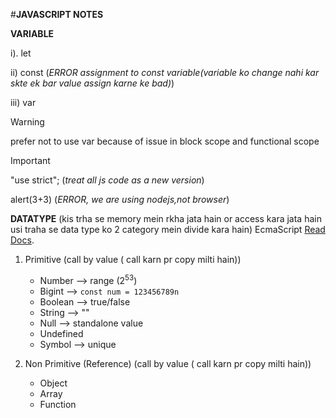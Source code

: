 #**JAVASCRIPT NOTES**

**VARIABLE**

i). let

ii) const           (*ERROR assignment to const variable(variable ko change nahi kar skte ek bar value assign karne ke bad)*)

iii) var
> [!WARNING]
> prefer not to use var because of issue in block scope and functional scope

>[!IMPORTANT]
>
>"use strict";    (*treat all js code as a new version*)
>
> alert(3+3)      (*ERROR, we are using nodejs,not browser*)


**DATATYPE**   (kis trha se memory mein rkha jata hain or access kara jata hain usi traha se data type ko 2 category mein divide kara hain)
EcmaScript [Read Docs](https://ecma-international.org/publications-and-standards/standards/ecma-262/).
1. Primitive  (call by value ( call karn pr copy milti hain))
     - Number       --> range (2<sup>53</sup>)
     - Bigint      --> ```const num = 123456789n```
     - Boolean     --> true/false
     - String      --> ""
     - Null        --> standalone value
     - Undefined
     - Symbol      --> unique

1. Non Primitive (Reference)  (call by value ( call karn pr copy milti hain))
     - Object
     - Array
     - Function
  





